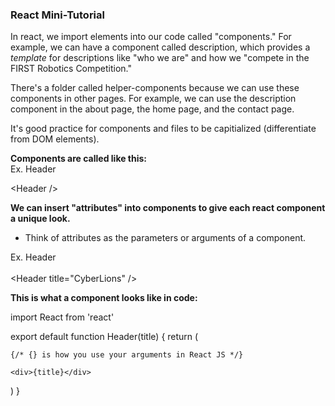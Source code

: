### **React Mini-Tutorial**

In react, we import elements into our code called "components." For example, we can have a component called description, which provides a *template* for descriptions like "who we are" and how we "compete in the FIRST Robotics Competition."

There's a folder called helper-components because we can use these components in other pages. For example, we can use the description component in the about page, the home page, and the contact page.

It's good practice for components and files to be capitialized (differentiate from DOM elements).

**Components are called like this:**
<br>
Ex. Header 

\<Header />

**We can insert "attributes" into components to give each react component a unique look.**
- Think of attributes as the parameters or arguments of a component.

Ex. Header<br><br>
\<Header title="CyberLions" />

**This is what a component looks like in code:**

import React from 'react'

export default function Header(title) {
  return (

    {/* {} is how you use your arguments in React JS */}

    <div>{title}</div>
  )
}

